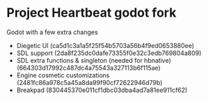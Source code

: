 # Project Heartbeat godot fork

Godot with a few extra changes

- Diegetic UI (ca5d1c3a1a5f25f54b5703a56b4f9ed0653880ee)
- SDL support (2da8f235dc0dafe73355f0e32c3edb769804a809)
- SDL extra functions & singleton (needed for hbnative) (664303d17992c487dc4a75543a327113b6f115ae)
- Engine cosmetic customizations (2481fc86a978c5a45a8da99f90cf72622946d79b)
- Breakpad (830445370e011cf1dbc03dba4ad7a81ee911cf62)

